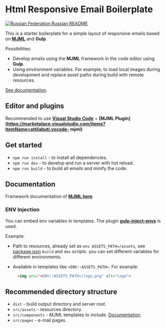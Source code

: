 # Html Responsive Email Boilerplate

[![Russian Federation](https://raw.githubusercontent.com/stevenrskelton/flag-icon/master/png/16/country-4x3/ru.png "Russian Federation") Russian README](README_RU.md)

This is a starter boilerplate for a simple layout of responsive emails based on **[MJML](https://mjml.io/)** and **Gulp**.

Possibilities:

- Develop emails using the **MJML** framework in the code editor using **Gulp**.
- Using environment variables. For example, to load local images during development and replace asset paths during build with remote resources.

[See documentation](#documentation).

## Editor and plugins

Recommended to use **[Visual Studio Code](https://code.visualstudio.com/Download)** + **[MJML Plugin](https://marketplace.visualstudio.com/items?itemName=attilabuti.vscode- mjml)**

## Get started

- `npm run install` - to install all dependencies.
- `npm run dev` - to develop and run a server with hot reload.
- `npm run build` - to build all emails and minify the code.

## Documentation

Framework documentation of **[MJML here](https://mjml.io/documentation/)**
  
### ENV Injection

You can embed env variables in templates. The plugin **[gulp-inject-envs](https://www.npmjs.com/package/gulp-inject-envs)** is used.

Example:

- Path to resources, already set as `env ASSETS_PATH=/assets`, see [package.json](package.json) `build` and `dev` scripts. you can set different variables for different environments.
- Available in templates like `<ENV::ASSETS_PATH>`.
   For example:

   ``` Html
     <img src="<ENV::ASSETS_PATH>/logo.png" alt="Logo">
   ```

## Recommended directory structure

- `dist` - build output directory and server root.
- `src/assets` - resources directory.
- `src/components` - *MJML* templates to include. [Documentation](https://mjml.io/documentation/#mj-include).
- `src/pages` - e-mail pages.
